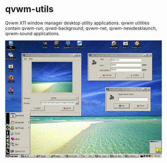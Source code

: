 qvwm-utils
==========

Qvwm X11 window manager desktop utility applications.
qvwm utilities contain qvwm-run, qvwd-background, qvwm-net, qvwm-newdesklaunch, qvwm-sound applications.

![Alt text](https://github.com/alivardar/qvwm-utils/blob/master/qvwm.png "Optional title")


